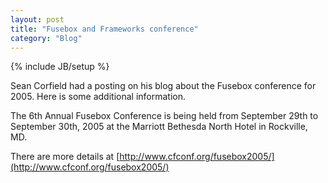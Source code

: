 ```yaml
---
layout: post
title: "Fusebox and Frameworks conference"
category: "Blog"
---
```

{% include JB/setup %}

Sean Corfield had a posting on his blog about the Fusebox conference for 2005\. Here is some additional information.

The 6th Annual Fusebox Conference is being held from September 29th to September 30th, 2005 at the Marriott Bethesda North Hotel in Rockville, MD. 

There are more details at [http://www.cfconf.org/fusebox2005/](http://www.cfconf.org/fusebox2005/)